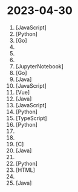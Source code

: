 # 2023-04-30

1. [](https://github.comundefined "Fay是一个完整的开源项目，包含Fay控制器及数字人模型，可灵活组合出不同的应用场景：虚拟主播、现场推销货、商品导购、语音助理、远程语音助理、数字人互动、数字人面试官及心理测评、贾维斯、Her。 开源项目，非产品试用！！！") [JavaScript]
2. [](https://github.comundefined "分享 GitHub 上有趣、入门级的开源项目。Share interesting, entry-level open source projects on GitHub.") [Python]
3. [](https://github.comundefined "An enterprise-level cloud-native monitoring system, which can be used as drop-in replacement of Prometheus for alerting and Grafana for visualization.") [Go]
4. [](https://github.comundefined "科技爱好者周刊，每周五发布") 
5. [](https://github.comundefined "") 
6. [](https://github.comundefined "🔥🔥 AllData通过汇聚大数据与AI领域生态组件，提供细分领域AllData数字化解决方案：大数据平台[数据中台]集成、大数据平台[数据中台]湖仓分析、大数据平台[数据中台]开发治理、大数据平台[数据中台]集群运维。联系作者: https://docs.qq.com/doc/DVFZ1RFhGYkJRSGxN") 
7. [](https://github.comundefined "⭐️ NLP Algorithms with transformers lib. Supporting Text-Classification, Text-Generation, Information-Extraction, Text-Matching, RLHF, SFT etc.") [JupyterNotebook]
8. [](https://github.comundefined "Golang 算法竞赛模板库 | Solutions to Codeforces by Go 💭💡🎈") [Go]
9. [](https://github.comundefined "一份通俗易懂、风趣幽默的Java学习指南，内容涵盖Java基础、Java并发编程、Java虚拟机、Java企业级开发、Java面试等核心知识点。学Java，就认准二哥的Java进阶之路😄") [Java]
10. [](https://github.comundefined "小火箭 shadowrocket 配置 模块 图文教程") [JavaScript]
11. [](https://github.comundefined "A fresh and elegant admin template, based on Vue3,Vite3,TypeScript,NaiveUI and UnoCSS [一个基于Vue3、Vite3、TypeScript、NaiveUI 和 UnoCSS的清新优雅的中后台模版]") [Vue]
12. [](https://github.comundefined "ChatGPT Java SDK。支持 GPT3.5、 GPT4 API。开箱即用。") [Java]
13. [](https://github.comundefined "前端精读周刊。帮你理解最前沿、实用的技术。") [JavaScript]
14. [](https://github.comundefined "Galgame翻译工具，支持剪贴板、OCR、HOOK，支持40余种翻译引擎。Galgame translate tool , support clipboard / OCR/ HOOK, support 40+ translate engines.") [Python]
15. [](https://github.comundefined "🌈 一个专注于前端视觉效果的集合应用，包含CSS动效、Canvas动画、人工智能应用等上百个案例（持续更新）") [TypeScript]
16. [](https://github.comundefined "Max搶票機器人(maxbot) help you quickly buy your tickets") [Python]
17. [](https://github.comundefined "直播源相关资源汇总 📺 💯 IPTV、M3U —— 勤洗手、戴口罩，祝愿所有人百毒不侵") 
18. [](https://github.comundefined "一个各类漏洞POC知识库") 
19. [](https://github.comundefined "Lean's LEDE source") [C]
20. [](https://github.comundefined "🚄 FASTJSON2 is a Java JSON library with excellent performance.") [Java]
21. [](https://github.comundefined "提供多款 Shadowrocket 规则，拥有强劲的广告过滤功能。每日8时重新构建规则。") 
22. [](https://github.comundefined "Book_3_《数学要素》 | 鸢尾花书：从加减乘除到机器学习；上架；欢迎继续纠错，纠错多的同学还会有赠书！") [Python]
23. [](https://github.comundefined "✯ 一个国内可直连的直播源分享项目 ✯ 🔕 永久免费 直连访问 完整开源 不含广告 完善的台标 直播源支持IPv4/IPv6双栈访问 🔕") [HTML]
24. [](https://github.comundefined "《利用Python进行数据分析·第2版》") 
25. [](https://github.comundefined "ehviewer，用爱发电，快乐前行") [Java]
